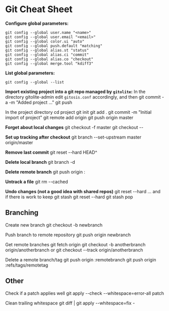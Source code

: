 Git Cheat Sheet
===============

**Configure global parameters:**

    git config --global user.name "<name>"
    git config --global user.email "<email>"
    git config --global color.ui "auto"
    git config --global push.default "matching"
    git config --global alias.st "status"
    git config --global alias.ci "commit"
    git config --global alias.co "checkout"
    git config --global merge.tool "kdiff3"

**List global parameters:**

    git config --global --list

**Import existing project into a git repo managed by `gitolite`:**
In the directory gitolite-admin edit `gitosis.conf` accordingly, and then
    git commit -a -m "Added project ..."
    git push

In the project directory
    cd project
    git init
    git add .
    git commit -m "Initial import of project"
    git remote add origin <URL>
    git push origin master

**Forget about local changes**
    git checkout -f master
    git checkout -- <filename>

**Set up tracking after checkout**
    git branch --set-upstream master origin/master

**Remove last commit**
    git reset --hard HEAD^

**Delete local branch**
    git branch -d <branch>

**Delete remote branch**
    git push origin :<branch>

**Untrack a file**
    git rm --cached <filename>

**Undo changes (not a good idea with shared repos)**
    git reset --hard <commit>
... and if there is work to keep
    git stash
    git reset --hard <commit>
    git stash pop

Branching
---------

Create new branch
    git checkout -b newbranch

Push branch to remote repository
    git push origin newbranch

Get remote branches
    git fetch origin
    git checkout -b anotherbranch origin/anotherbranch
or
    git checkout --track origin/anotherbranch

Delete a remote branch/tag
    git push origin :remotebranch
    git push origin :refs/tags/remotetag

Other
-----

Check if a patch applies well
    git apply --check --whitespace=error-all patch

Clean trailing whitespace
    git diff | git apply --whitespace=fix -
